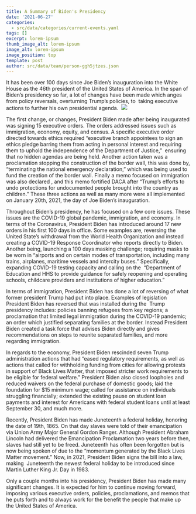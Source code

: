 ```yaml
---
title: A Summary of Biden's Presidency
date: '2021-06-27'
categories:
  - src/data/categories/current-events.yaml
tags: []
excerpt: lorem-ipsum
thumb_image_alt: lorem-ipsum
image_alt: lorem-ipsum
image_position: top
template: post
author: src/data/team/person-ggh5jtzes.json
---
```

It has been over 100 days since Joe Biden’s inauguration into the White House as the 46th president of the United States of America. In the span of Biden’s presidency so far, a lot of changes have been made which anges from policy reversals, overturning Trump’s policies, to  taking executive actions to further his own presidential agenda. 
![](https://lh5.googleusercontent.com/Qggii2BrOFZDSonC2E1W5I7rC348zPHPrPJVADx2vSwS2jNHpSKfj17LJoYHklb3oCa3l0OS4b4QfDg3XUdXLhSyqHWUqzDt5njwOZFgiYW3Wz3d-a8Dnc8apxBMkjaH_zSNigQT)

The first change, or changes, President Biden made after being inaugurated was signing 15 executive orders. The orders addressed issues such as immigration, economy, equity, and census. A specific executive order directed towards ethics required “executive branch appointees to sign an ethics pledge barring them from acting in personal interest and requiring them to uphold the independence of the Department of Justice,”  ensuring that no hidden agendas are being held. Another action taken was a proclamation stopping the construction of the border wall, this was done by, “terminating the national emergency declaration,” which was being used to fund the creation of the border wall. Finally a memo focused on immigration was also declared , and this memo fortified DACA after “Trump’s efforts to undo protections for undocumented people brought into the country as children.” These three actions as well as many more were all implemented on January 20th, 2021, the day of Joe Biden’s inauguration. 

Throughout Biden’s presidency, he has focused on a few core issues. These issues are the COVID-19 global pandemic, immigration, and economy. In terms of the Coronavirus, President Biden has introduced around 17 new orders in his first 100 days in office. Some examples are, reversing the United State’s withdrawal from the World Health Organization and instead creating a COVID-19 Response Coordinator who reports directly to Biden. Another being, launching a 100 days masking challenge; requiring masks to be worn in “airports and on certain modes of transportation, including many trains, airplanes, maritime vessels and intercity buses.” Specifically, expanding COVID-19 testing capacity and calling on the  “Department of Education and HHS to provide guidance for safely reopening and operating schools, childcare providers and institutions of higher education.”

In terms of immigration, President Biden has done a lot of reversing of what former president Trump had put into place. Examples of legislation President Biden has reversed that was installed during the  Trump presidency includes: policies banning refugees from key regions; a proclamation that limited legal immigration during the COVID-19 pandemic; an order which justified separating families at the border. Instead President Biden created a task force that advises Biden directly and gives recommendations on steps to reunite separated families, and more regarding immigration. 

In regards to the economy, President Biden rescinded seven Trump administration actions that had “eased regulatory requirements, as well as actions that called for withholding funding from cities for allowing protests in support of Black Lives Matter, that imposed stricter work requirements to be eligible for federal welfare.” President Biden also closed loopholes and reduced waivers on the federal purchase of domestic goods; laid the foundation for $15 minimum wage; called for assistance on individuals struggling financially; extended the existing pause on student loan payments and interest for Americans with federal student loans until at least September 30, and much more. 

Recently, President Biden has made Juneteenth a federal holiday, honoring the date of 19th, 1865. On that day slaves were told of their emancipation via Union Army Major General Gordon Ranger. Although President Abraham Lincoln had delivered the Emancipation Proclamation two years before then, slaves had still yet to be freed. Juneteenth has often been forgotten but is now being spoken of due to the “momentum generated by the Black Lives Matter movement.” Now, in 2021, President Biden signs the bill into a law, making  Juneteenth the newest federal holiday to be introduced since Martin Luther King Jr. Day in 1983.

Only a couple months into his presidency, President Biden has made many significant changes. It is expected for him to continue moving forward, imposing various executive orders, policies, proclamations, and memos that he puts forth and to always work for the benefit the people that make up  the United States of America. 
